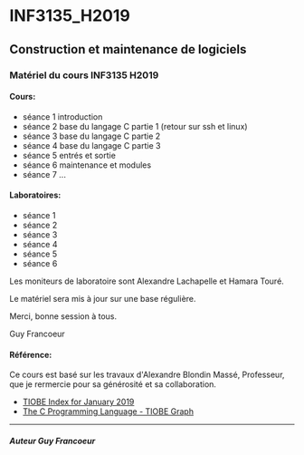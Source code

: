# INF3135_H2019

## Construction et maintenance de logiciels

### Matériel du cours INF3135 H2019

#### Cours:
- séance 1 introduction
- séance 2 base du langage C partie 1 (retour sur ssh et linux)
- séance 3 base du langage C partie 2
- séance 4 base du langage C partie 3
- séance 5 entrés et sortie
- séance 6 maintenance et modules
- séance 7 ...

#### Laboratoires:
- séance 1
- séance 2
- séance 3
- séance 4
- séance 5
- séance 6

Les moniteurs de laboratoire sont Alexandre Lachapelle et Hamara Touré.


Le matériel sera mis à jour sur une base régulière.

Merci, bonne session à tous.

Guy Francoeur

#### Référence: 

Ce cours est basé sur les travaux d'Alexandre Blondin Massé, Professeur, que je rermercie pour sa générosité et sa collaboration. 

- [TIOBE Index for January 2019](https://www.tiobe.com/tiobe-index/ "Usage des langages de programmation")
- [The C Programming Language - TIOBE Graph](https://www.tiobe.com/tiobe-index/c/ "Langage C")

----

##### Auteur Guy Francoeur
